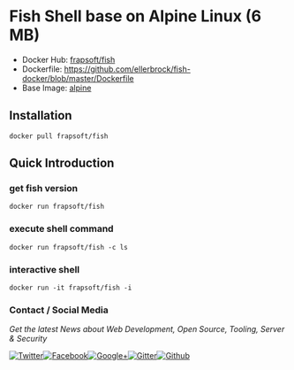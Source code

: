 # Fish Shell base on Alpine Linux (6 MB)

- Docker Hub: [frapsoft/fish](https://hub.docker.com/r/frapsoft/fish/)
- Dockerfile: <https://github.com/ellerbrock/fish-docker/blob/master/Dockerfile>
- Base Image: [alpine](https://hub.docker.com/_/alpine/)

## Installation

`docker pull frapsoft/fish`

## Quick Introduction

### get fish version

`docker run frapsoft/fish`

### execute shell command

`docker run frapsoft/fish -c ls`

### interactive shell

`docker run -it frapsoft/fish -i`

### Contact / Social Media

_Get the latest News about Web Development, Open Source, Tooling, Server & Security_

[![Twitter](https://github.frapsoft.com/social/twitter.png)](https://twitter.com/frapsoft/)[![Facebook](https://github.frapsoft.com/social/facebook.png)](https://www.facebook.com/frapsoft/)[![Google+](https://github.frapsoft.com/social/google-plus.png)](https://plus.google.com/116540931335841862774)[![Gitter](https://github.frapsoft.com/social/gitter.png)](https://gitter.im/frapsoft/frapsoft/)[![Github](https://github.frapsoft.com/social/github.png)](https://github.com/ellerbrock/)

